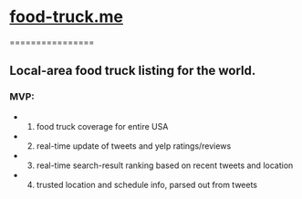 # [food-truck.me](food-truck.me)
================

## Local-area food truck listing for the world.

### MVP:
+ 1. food truck coverage for entire USA
+ 2. real-time update of tweets and yelp ratings/reviews
+ 3. real-time search-result ranking based on recent tweets and location
+ 4. trusted location and schedule info, parsed out from tweets


